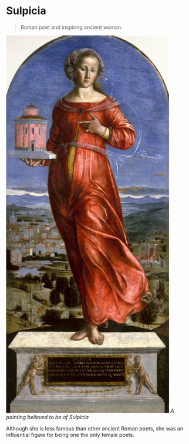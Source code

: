 # Sulpicia
> Roman poet and inspiring ancient woman.

![A painting believed to be of Sulpicia](/sulpicia.png)
*A painting believed to be of Sulpicia*

Although she is less famous than other ancient Roman poets, she was an influential figure for being one the only female poets.